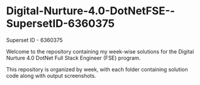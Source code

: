 # Digital-Nurture-4.0-DotNetFSE--SupersetID-6360375

Superset ID - 6360375

Welcome to the repository containing my week-wise solutions for the Digital Nurture 4.0 DotNet Full Stack Engineer (FSE) program.

This repository is organized by week, with each folder containing solution code along with output screenshots.

